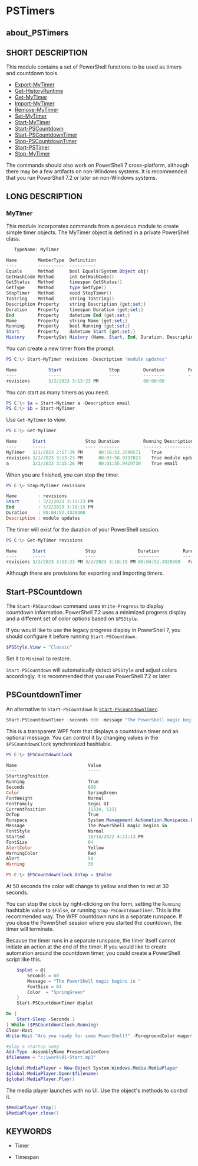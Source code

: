# PSTimers

## about_PSTimers

## SHORT DESCRIPTION

This module contains a set of PowerShell functions to be used as timers and countdown tools.

* [Export-MyTimer](Docs/Export-MyTimer.md)
* [Get-HistoryRuntime](Docs/Get-HistoryRuntime.md)
* [Get-MyTimer](Docs/Get-MyTimer.md)
* [Import-MyTimer](Docs/Import-MyTimer.md)
* [Remove-MyTimer](Docs/Remove-MyTimer.md)
* [Set-MyTimer](Docs/Set-MyTimer.md)
* [Start-MyTimer](Docs/Start-MyTimer.md)
* [Start-PSCountdown](Docs/Start-PSCountdown.md)
* [Start-PSCountdownTimer](Docs/Start-PSCountdownTimer.md)
* [Stop-PSCountdownTimer](Docs/Stop-PSCountdownTimer.md)
* [Start-PSTimer](Docs/Start-PSTimer.md)
* [Stop-MyTimer](Docs/Stop-MyTimer.md)

The commands should also work on PowerShell 7 cross-platform, although there may be a few artifacts on non-Windows systems. It is recommended that you run PowerShell 7.2 or later on non-Windows systems.

## LONG DESCRIPTION

### MyTimer

This module incorporates commands from a previous module to create simple timer objects. The MyTimer object is defined in a private PowerShell class.

```powershell
   TypeName: MyTimer

Name        MemberType  Definition
----        ----------  ----------
Equals      Method      bool Equals(System.Object obj)
GetHashCode Method      int GetHashCode()
GetStatus   Method      timespan GetStatus()
GetType     Method      type GetType()
StopTimer   Method      void StopTimer()
ToString    Method      string ToString()
Description Property    string Description {get;set;}
Duration    Property    timespan Duration {get;set;}
End         Property    datetime End {get;set;}
Name        Property    string Name {get;set;}
Running     Property    bool Running {get;set;}
Start       Property    datetime Start {get;set;}
History     PropertySet History {Name, Start, End, Duration, Description}
```

You can create a new timer from the prompt.

```powershell
PS C:\> Start-MyTimer revisions -Description "module updates"

Name            Start                  Stop         Duration         Running Description
----            -----                  ----         --------         ------- -----------
revisions       3/2/2023 3:13:23 PM                 00:00:00            True module updates
```

You can start as many timers as you need.

```powershell
PS C:\> $a = Start-Mytimer a -Description email
PS C:\> $b = Start-MyTimer
```

Use `Get-MyTimer` to view.

```powershell
PS C:\> Get-MyTimer

Name      Start               Stop Duration         Running Description
----      -----               ---- --------         ------- -----------
MyTimer   3/2/2023 2:57:29 PM      00:19:53.2590571    True
revisions 3/2/2023 3:13:23 PM      00:03:58.9337823    True module updates
a         3/2/2023 3:15:26 PM      00:01:55.9419730    True email
```

When you are finished, you can stop the timer.

```powershell
PS C:\> Stop-MyTimer revisions

Name        : revisions
Start       : 3/2/2023 3:13:23 PM
End         : 3/2/2023 3:18:15 PM
Duration    : 00:04:52.3328308
Description : module updates
```

The timer will exist for the duration of your PowerShell session.

```powershell
PS C:\> Get-MyTimer revisions

Name      Start               Stop                Duration         Running Description
----      -----               ----                --------         ------- -----------
revisions 3/2/2023 3:13:23 PM 3/2/2023 3:18:15 PM 00:04:52.3328308   False module updates
```

Although there are provisions for exporting and importing timers.

## Start-PSCountdown

The `Start-PSCountdown` command uses `Write-Progress` to display countdown information. PowerShell 7.2 uses a minimized progress display and a different set of color options based on `$PSStyle`.

If you would like to use the legacy progress display in PowerShell 7, you should configure it before running `Start-PSCountdown`.

```powershell
$PSStyle.View = "Classic"
```

Set it to `Minimal` to restore.

`Start-PSCountdown` will automatically detect `$PSStyle` and adjust colors accordingly. It is recommended that you use PowerShell 7.2 or later.

## PSCountdownTimer

An alternative to `Start-PSCountdown` is [`Start-PSCountdownTimer`](Docs/Start-PSCountdownTimer.md).

```powershell
Start-PSCountdownTimer -seconds 600 -message "The PowerShell magic begins in " -FontSize 64 -Color SpringGreen -OnTop
```

This is a transparent WPF form that displays a countdown timer and an optional message. You can control it by changing values in the `$PSCountdownClock` synchronized hashtable.

```powershell
PS C:\> $PSCountdownClock

Name                           Value
----                           -----
StartingPosition
Running                        True
Seconds                        600
Color                          SpringGreen
FontWeight                     Normal
FontFamily                     Segoi UI
CurrentPosition                {1334, 532}
OnTop                          True
Runspace                       System.Management.Automation.Runspaces.LocalRunspace
Message                        The PowerShell magic begins in
FontStyle                      Normal
Started                        10/14/2022 4:21:13 PM
FontSize                       64
AlertColor                     Yellow
WarningColor                   Red
Alert                          50
Warning                        30

PS C:\> $PSCountdownClock.OnTop = $False
```

At 50 seconds the color will change to yellow and then to red at 30 seconds.

You can stop the clock by right-clicking on the form, setting the `Running` hashtable value to `$False`, or running `Stop-PSCountdownTimer`. This is the recommended way. The WPF countdown runs in a separate runspace. If you close the PowerShell session where you started the countdown, the timer will terminate.

Because the timer runs in a separate runspace, the timer itself cannot initiate an action at the end of the timer. If you would like to create automation around the countdown timer, you could create a PowerShell script like this.

```powershell
    $splat = @{
        Seconds = 60
        Message = "The PowerShell magic begins in "
        FontSize = 64
        Color  = "SpringGreen"
    }
    Start-PSCountdownTimer @splat

Do {
    Start-Sleep -Seconds 1
} While ($PSCountdownClock.Running)
Clear-Host
Write-Host "Are you ready for some PowerShell?" -ForegroundColor magenta -BackgroundColor gray

#play a startup song
Add-Type -AssemblyName PresentationCore
$filename = "c:\work\01-Start.mp3"

$global:MediaPlayer = New-Object System.Windows.Media.MediaPlayer
$global:MediaPlayer.Open($filename)
$global:MediaPlayer.Play()
```

The media player launches with no UI. Use the object's methods to control it.

```powershell
$MediaPlayer.stop()
$MediaPlayer.close()
```

## KEYWORDS

- Timer

- Timespan
